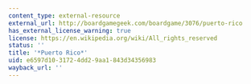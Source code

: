 ```yaml
---
content_type: external-resource
external_url: http://boardgamegeek.com/boardgame/3076/puerto-rico
has_external_license_warning: true
license: https://en.wikipedia.org/wiki/All_rights_reserved
status: ''
title: '*Puerto Rico*'
uid: e6597d10-3172-4dd2-9aa1-843d34356983
wayback_url: ''
---
```

